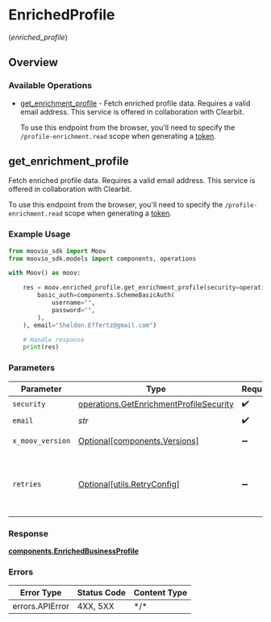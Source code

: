 # EnrichedProfile
(*enriched_profile*)

## Overview

### Available Operations

* [get_enrichment_profile](#get_enrichment_profile) -   Fetch enriched profile data. Requires a valid email address. This service is offered in collaboration with Clearbit. 

  To use this endpoint from the browser, you'll need to specify the `/profile-enrichment.read` scope when generating a [token](https://docs.moov.io/api/authentication/access-tokens/).

## get_enrichment_profile

  Fetch enriched profile data. Requires a valid email address. This service is offered in collaboration with Clearbit. 

  To use this endpoint from the browser, you'll need to specify the `/profile-enrichment.read` scope when generating a [token](https://docs.moov.io/api/authentication/access-tokens/).

### Example Usage

```python
from moovio_sdk import Moov
from moovio_sdk.models import components, operations

with Moov() as moov:

    res = moov.enriched_profile.get_enrichment_profile(security=operations.GetEnrichmentProfileSecurity(
        basic_auth=components.SchemeBasicAuth(
            username="",
            password="",
        ),
    ), email="Sheldon.Effertz@gmail.com")

    # Handle response
    print(res)

```

### Parameters

| Parameter                                                                                          | Type                                                                                               | Required                                                                                           | Description                                                                                        |
| -------------------------------------------------------------------------------------------------- | -------------------------------------------------------------------------------------------------- | -------------------------------------------------------------------------------------------------- | -------------------------------------------------------------------------------------------------- |
| `security`                                                                                         | [operations.GetEnrichmentProfileSecurity](../../models/operations/getenrichmentprofilesecurity.md) | :heavy_check_mark:                                                                                 | N/A                                                                                                |
| `email`                                                                                            | *str*                                                                                              | :heavy_check_mark:                                                                                 | N/A                                                                                                |
| `x_moov_version`                                                                                   | [Optional[components.Versions]](../../models/components/versions.md)                               | :heavy_minus_sign:                                                                                 | Specify an API version.                                                                            |
| `retries`                                                                                          | [Optional[utils.RetryConfig]](../../models/utils/retryconfig.md)                                   | :heavy_minus_sign:                                                                                 | Configuration to override the default retry behavior of the client.                                |

### Response

**[components.EnrichedBusinessProfile](../../models/components/enrichedbusinessprofile.md)**

### Errors

| Error Type      | Status Code     | Content Type    |
| --------------- | --------------- | --------------- |
| errors.APIError | 4XX, 5XX        | \*/\*           |